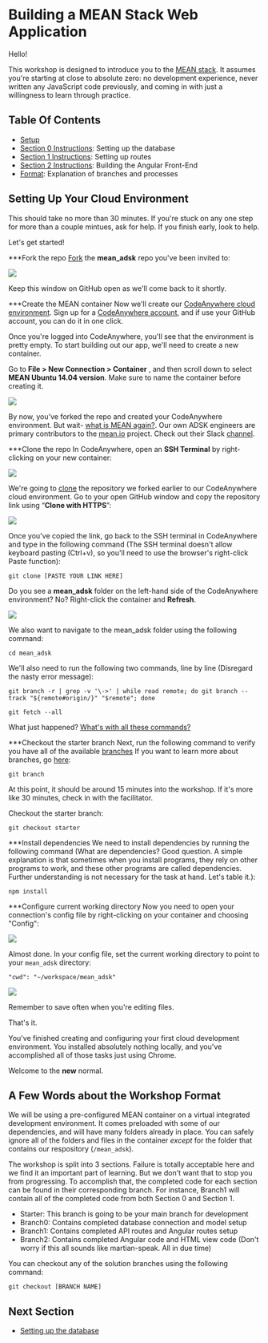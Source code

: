 # Building a MEAN Stack Web Application

Hello!

This workshop is designed to introduce you to the [MEAN stack](https://www.google.com/webhp?sourceid=chrome-instant&ion=1&espv=2&ie=UTF-8#q=what+is+mean+stack). It assumes you're starting at close to absolute zero: no development experience, never written any JavaScript code previously, and coming in with just a willingness to learn through practice. 

## Table Of Contents
* [Setup](#setting-up-your-cloud-environment)
* [Section 0 Instructions](instructions/branch0.md): Setting up the database
* [Section 1 Instructions](instructions/branch1.md): Setting up routes
* [Section 2 Instructions](instructions/branch2.md): Building the Angular Front-End
* [Format](#course-format): Explanation of branches and processes

## Setting Up Your Cloud Environment
This should take no more than 30 minutes. If you're stuck on any one step for more than a couple mintues, ask for help. If you finish early, look to help. 

Let's get started!

***Fork the repo
[Fork](https://help.github.com/articles/fork-a-repo/) the **mean_adsk** repo you've been invited to: 

![](http://i68.tinypic.com/264rgao.jpg) 

Keep this window on GitHub open as we'll come back to it shortly.

***Create the MEAN container
Now we'll create our [CodeAnywhere cloud environment](https://codeanywhere.com/). Sign up for a [CodeAnywhere account](www.codeanywhere.com), and if use your GitHub account, you can do it in one click. 

Once you're logged into CodeAnywhere, you'll see that the environment is pretty empty. To start building out our app, we'll need to create a new container. 

Go to **File > New Connection > Container** , and then scroll down to select **MEAN Ubuntu 14.04 version**. Make sure to name the container before creating it. 

![](http://i68.tinypic.com/27y3nmv.png) 

By now, you've forked the repo and created your CodeAnywhere environment. But wait- [what is MEAN again?](http://learn.mean.io/). Our own ADSK engineers are primary contributors to the [mean.io](https://mean.io) project. Check out their Slack [channel](https://autodesk.slack.com/messages/gamedev-website/details/).

***Clone the repo
In CodeAnywhere, open an **SSH Terminal** by right-clicking on your new container: 

![](http://i68.tinypic.com/33axpog.jpg)

We're going to [clone](https://help.github.com/articles/cloning-a-repository/) the repository we forked earlier to our CodeAnywhere cloud environment. Go to your open GitHub window and copy the repository link using “**Clone with HTTPS**”: 

![](http://i64.tinypic.com/szhhd4.jpg) 

Once you've copied the link, go back to the SSH terminal in CodeAnywhere and type in the following command (The SSH terminal doesn't allow keyboard pasting (Ctrl+v), so you'll need to use the browser's right-click Paste function): 
 
   `git clone [PASTE YOUR LINK HERE]`

Do you see a **mean_adsk** folder on the left-hand side of the CodeAnywhere environment? No? Right-click the container and **Refresh**. 

![](http://i63.tinypic.com/52yzyq.jpg)

We also want to navigate to the mean_adsk folder using the following command: 

  `cd mean_adsk`

We'll also need to run the following two commands, line by line (Disregard the nasty error message):
 
   `git branch -r | grep -v '\->' | while read remote; do git branch --track "${remote#origin/}" "$remote"; done`
   
   `git fetch --all`

What just happened? [What's with all these commands?](https://services.github.com/kit/downloads/github-git-cheat-sheet.pdf)

***Checkout the starter branch
Next, run the following command to verify you have all of the available [branches](https://guides.github.com/activities/hello-world/) If you want to learn more about branches, go [here](https://git-scm.com/book/en/v1/Git-Branching-What-a-Branch-Is):
 
   `git branch`

At this point, it should be around 15 minutes into the workshop. If it's more like 30 minutes, check in with the facilitator.

Checkout the starter branch:
 
   `git checkout starter`

***Install dependencies
We need to install dependencies by running the following command (What are dependencies? Good question. A simple explanation is that sometimes when you install programs, they rely on other programs to work, and these other programs are called dependencies. Further understanding is not necessary for the task at hand. Let's table it.): 

   `npm install`

***Configure current working directory
Now you need to open your connection's config file by right-clicking on your container and choosing "Config":

![](http://i66.tinypic.com/315bkep.jpg) 

Almost done.
In your config file, set the current working directory to point to your `mean_adsk` directory:  

   `"cwd": "~/workspace/mean_adsk"` 

![](http://i66.tinypic.com/2ljkivq.jpg)

Remember to save often when you're editing files. 

That's it.

You've finished creating and configuring your first cloud development environment. You installed absolutely nothing locally, and you've accomplished all of those tasks just using Chrome. 

Welcome to the **new** normal.

## A Few Words about the Workshop Format

We will be using a pre-configured MEAN container on a virtual integrated development environment. It comes preloaded with some of our dependencies, and will have many folders already in place. You can safely ignore all of the folders and files in the container _except_ for the folder that contains our respository (`/mean_adsk`).

The workshop is split into 3 sections. Failure is totally acceptable here and we find it an important part of learning. But we don't want that to stop you from progressing. To accomplish that, the completed code for each section can be found in their corresponding branch. For instance, Branch1 will contain all of the completed code from both Section 0 and Section 1.  

- Starter: This branch is going to be your main branch for development
- Branch0: Contains completed database connection and model setup
- Branch1: Contains completed API routes and Angular routes setup
- Branch2: Contains completed Angular code and HTML view code
(Don't worry if this all sounds like martian-speak. All in due time)

You can checkout any of the solution branches using the following command: 

   `git checkout [BRANCH NAME]`

## Next Section

* [Setting up the database](instructions/branch0.md) 
